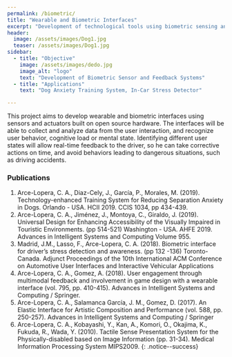 ```yaml
---
permalink: /biometric/
title: "Wearable and Biometric Interfaces"
excerpt: "Development of technological tools using biometric sensing and feedback"
header:
  image: /assets/images/Dog1.jpg
  teaser: /assets/images/Dog1.jpg
sidebar:
  - title: "Objective"
    image: /assets/images/dedo.jpg
    image_alt: "logo"
    text: "Development of Biometric Sensor and Feedback Systems"
  - title: "Applications"
    text: "Dog Anxiety Training System, In-Car Stress Detector"

---
```


This project aims to develop wearable and biometric interfaces using sensors and actuators built on open source hardware. 
The interfaces will be able to collect and analyze data from the user interaction, 
and recognize user behavior, cognitive load or mental state. Identifying different user states 
will allow real-time feedback to the driver, so he can take corrective actions on time, 
and avoid behaviors leading to dangerous situations, such as driving accidents.


### Publications
1.	Arce-Lopera, C. A., Diaz-Cely, J., García, P., Morales, M. (2019). Technology-enhanced Training System for Reducing Separation Anxiety in Dogs. Orlando - USA. HCII 2019. CCIS 1034, pp 434-439.
2.  Arce-Lopera, C. A., Jiménez, J., Montoya, C., Giraldo, J. (2019). Universal Design for Enhancing Accessibility of the Visually Impaired in Touristic Environments. (pp 514-521) Washington - USA. AHFE 2019. Advances in Intelligent Systems and Computing Volume 955.
3.  Madrid, J.M., Lasso, F., Arce-Lopera, C. A. (2018). Biometric interface for driver’s stress detection and awareness. (pp 132 -136) Toronto-Canada. Adjunct Proceedings of the 10th International ACM Conference on Automotive User Interfaces and Interactive Vehicular Applications
4.  Arce-Lopera, C. A., Gomez, A. (2018). User engagement through multimodal feedback and involvement in game design with a wearable interface (vol. 795, pp. 410-415). Advances in Intelligent Systems and Computing / Springer.
5.  Arce-Lopera, C. A., Salamanca García, J. M., Gomez, D. (2017). An Elastic Interface for Artistic Composition and Performance (vol. 588, pp. 250-257). Advances in Intelligent Systems and Computing / Springer
6.  Arce-Lopera, C. A., Kobayashi, Y., Kan, A., Komori, O., Okajima, K., Fukuda, R., Wada, Y. (2010). Tactile Sense Presentation System for the Physically-disabled based on Image Information (pp. 31-34). Medical Information Processing System MIPS2009.
{: .notice--success}
